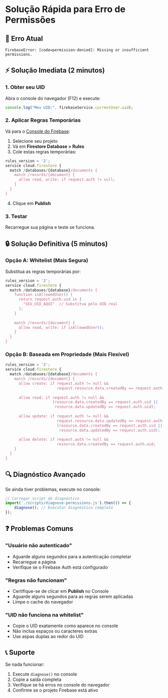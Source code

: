 # Solução Rápida para Erro de Permissões

## 🚨 Erro Atual
```
FirebaseError: [code=permission-denied]: Missing or insufficient permissions.
```

## ⚡ Solução Imediata (2 minutos)

### 1. Obter seu UID
Abra o console do navegador (F12) e execute:
```javascript
console.log("Meu UID:", firebaseService.currentUser.uid);
```

### 2. Aplicar Regras Temporárias
Vá para o [Console do Firebase](https://console.firebase.google.com):
1. Selecione seu projeto
2. Vá em **Firestore Database > Rules**
3. Cole estas regras temporárias:

```javascript
rules_version = '2';
service cloud.firestore {
  match /databases/{database}/documents {
    match /records/{document} {
      allow read, write: if request.auth != null;
    }
  }
}
```

4. Clique em **Publish**

### 3. Testar
Recarregue sua página e teste se funciona.

## 🔒 Solução Definitiva (5 minutos)

### Opção A: Whitelist (Mais Segura)
Substitua as regras temporárias por:

```javascript
rules_version = '2';
service cloud.firestore {
  match /databases/{database}/documents {
    function isAllowedUser() {
      return request.auth.uid in [
        "SEU_UID_AQUI"  // Substitua pelo UID real
      ];
    }
    
    match /records/{document} {
      allow read, write: if isAllowedUser();
    }
  }
}
```

### Opção B: Baseada em Propriedade (Mais Flexível)
```javascript
rules_version = '2';
service cloud.firestore {
  match /databases/{database}/documents {
    match /records/{document} {
      allow create: if request.auth != null &&
                       request.resource.data.createdBy == request.auth.uid;
      
      allow read: if request.auth != null && 
                     (resource.data.createdBy == request.auth.uid ||
                      resource.data.updatedBy == request.auth.uid);
      
      allow update: if request.auth != null &&
                       request.resource.data.updatedBy == request.auth.uid &&
                       (resource.data.createdBy == request.auth.uid ||
                        resource.data.updatedBy == request.auth.uid);
      
      allow delete: if request.auth != null &&
                       resource.data.createdBy == request.auth.uid;
    }
  }
}
```

## 🔍 Diagnóstico Avançado

Se ainda tiver problemas, execute no console:
```javascript
// Carregar script de diagnóstico
import('./scripts/diagnose-permissions.js').then(() => {
    diagnose(); // Executar diagnóstico completo
});
```

## ❓ Problemas Comuns

### "Usuário não autenticado"
- Aguarde alguns segundos para a autenticação completar
- Recarregue a página
- Verifique se o Firebase Auth está configurado

### "Regras não funcionam"
- Certifique-se de clicar em **Publish** no Console
- Aguarde alguns segundos para as regras serem aplicadas
- Limpe o cache do navegador

### "UID não funciona na whitelist"
- Copie o UID exatamente como aparece no console
- Não inclua espaços ou caracteres extras
- Use aspas duplas ao redor do UID

## 📞 Suporte

Se nada funcionar:
1. Execute `diagnose()` no console
2. Copie a saída completa
3. Verifique se há erros no console do navegador
4. Confirme se o projeto Firebase está ativo